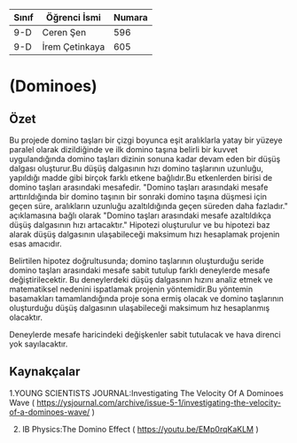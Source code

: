 Sınıf | Öğrenci İsmi  | Numara
-------|----------------|--------
9-D   | Ceren Şen | 596
9-D   | İrem Çetinkaya | 605

#  (Dominoes)
## Özet
Bu projede domino taşları bir çizgi boyunca eşit aralıklarla yatay bir yüzeye paralel olarak dizildiğinde ve ilk domino taşına belirli  bir kuvvet uygulandığında domino taşları dizinin sonuna kadar devam eden bir düşüş dalgası oluşturur.Bu düşüş dalgasının hızı domino taşlarının uzunluğu, yapıldığı madde gibi birçok farklı etkene bağlıdır.Bu etkenlerden birisi de domino taşları arasındaki mesafedir.    "Domino taşları arasındaki mesafe arttırıldığında bir domino taşının bir sonraki domino taşına düşmesi için geçen süre, aralıkların  uzunluğu azaltıldığında geçen süreden daha fazladır." açıklamasına bağlı olarak "Domino taşları arasındaki mesafe azaltıldıkça düşüş dalgasının hızı artacaktır." Hipotezi oluşturulur ve bu hipotezi baz alarak düşüş dalgasının ulaşabileceği maksimum hızı hesaplamak projenin esas amacıdır.

Belirtilen hipotez doğrultusunda; domino taşlarının oluşturduğu seride domino taşları arasındaki mesafe sabit tutulup farklı deneylerde mesafe değiştirilecektir. Bu deneylerdeki düşüş dalgasının hızını analiz etmek ve matematiksel nedenini ispatlamak projenin yöntemidir.Bu yöntemin basamakları tamamlandığında proje sona ermiş olacak ve domino taşlarının oluşturduğu düşüş dalgasının ulaşabileceği maksimum hız hesaplanmış olacaktır. 

Deneylerde mesafe haricindeki değişkenler sabit tutulacak ve hava direnci yok sayılacaktır.

## Kaynakçalar  

 1.YOUNG SCIENTISTS JOURNAL:Investigating The Velocity Of A Dominoes Wave ( https://ysjournal.com/archive/issue-5-1/investigating-the-velocity-of-a-dominoes-wave/ )

2. IB Physics:The Domino Effect ( https://youtu.be/EMp0rqKaKLM )
